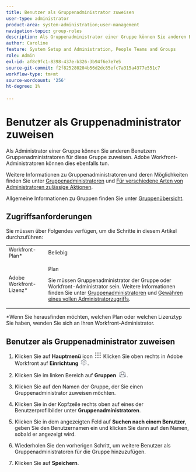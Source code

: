 ```yaml
---
title: Benutzer als Gruppenadministrator zuweisen
user-type: administrator
product-area: system-administration;user-management
navigation-topic: group-roles
description: Als Gruppenadministrator einer Gruppe können Sie anderen Benutzern Gruppenadministratoren für diese Gruppe zuweisen. Adobe Workfront-Administratoren können dies ebenfalls tun.
author: Caroline
feature: System Setup and Administration, People Teams and Groups
role: Admin
exl-id: af8c9fc1-8398-437e-b326-3b94f6e7e7e5
source-git-commit: f2f825280204b56d2dc85efc7a315a4377e551c7
workflow-type: tm+mt
source-wordcount: '256'
ht-degree: 1%

---
```


# Benutzer als Gruppenadministrator zuweisen

Als Administrator einer Gruppe können Sie anderen Benutzern Gruppenadministratoren für diese Gruppe zuweisen. Adobe Workfront-Administratoren können dies ebenfalls tun.

Weitere Informationen zu Gruppenadministratoren und deren Möglichkeiten finden Sie unter [Gruppenadministratoren](../../../administration-and-setup/manage-groups/group-roles/group-administrators.md) und [Für verschiedene Arten von Administratoren zulässige Aktionen](../../../administration-and-setup/manage-groups/group-roles/group-actions-allowed-different-types-admins.md).

Allgemeine Informationen zu Gruppen finden Sie unter [Gruppenübersicht](../../../administration-and-setup/manage-groups/groups-overview/groups.md).

## Zugriffsanforderungen

Sie müssen über Folgendes verfügen, um die Schritte in diesem Artikel durchzuführen:

<table style="table-layout:auto"> 
 <col> 
 <col> 
 <tbody> 
  <tr> 
   <td role="rowheader">Workfront-Plan*</td> 
   <td>Beliebig</td> 
  </tr> 
  <tr> 
   <td role="rowheader">Adobe Workfront-Lizenz*</td> 
   <td> <p>Plan </p> <p>Sie müssen Gruppenadministrator der Gruppe oder Workfront-Administrator sein. Weitere Informationen finden Sie unter <a href="../../../administration-and-setup/manage-groups/group-roles/group-administrators.md" class="MCXref xref">Gruppenadministratoren</a> und <a href="../../../administration-and-setup/add-users/configure-and-grant-access/grant-a-user-full-administrative-access.md" class="MCXref xref">Gewähren eines vollen Administratorzugriffs</a>.</p> </td> 
  </tr> 
 </tbody> 
</table>

&#42;Wenn Sie herausfinden möchten, welchen Plan oder welchen Lizenztyp Sie haben, wenden Sie sich an Ihren Workfront-Administrator.

## Benutzer als Gruppenadministrator zuweisen

1. Klicken Sie auf **Hauptmenü** icon ![](assets/main-menu-icon.png) Klicken Sie oben rechts in Adobe Workfront auf **Einrichtung** ![](assets/gear-icon-settings.png).

1. Klicken Sie im linken Bereich auf **Gruppen** ![](assets/groups-icon.png).

1. Klicken Sie auf den Namen der Gruppe, der Sie einen Gruppenadministrator zuweisen möchten.
1. Klicken Sie in der Kopfzeile rechts oben auf eines der Benutzerprofilbilder unter **Gruppenadministratoren**.
1. Klicken Sie in dem angezeigten Feld auf **Suchen nach einem Benutzer**, geben Sie den Benutzernamen ein und klicken Sie dann auf den Namen, sobald er angezeigt wird.
1. Wiederholen Sie den vorherigen Schritt, um weitere Benutzer als Gruppenadministratoren für die Gruppe hinzuzufügen.
1. Klicken Sie auf **Speichern**.
